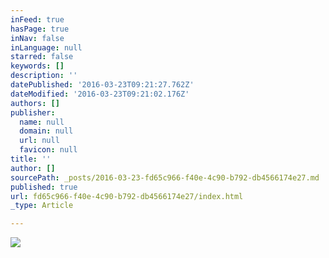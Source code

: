 ```yaml
---
inFeed: true
hasPage: true
inNav: false
inLanguage: null
starred: false
keywords: []
description: ''
datePublished: '2016-03-23T09:21:27.762Z'
dateModified: '2016-03-23T09:21:02.176Z'
authors: []
publisher:
  name: null
  domain: null
  url: null
  favicon: null
title: ''
author: []
sourcePath: _posts/2016-03-23-fd65c966-f40e-4c90-b792-db4566174e27.md
published: true
url: fd65c966-f40e-4c90-b792-db4566174e27/index.html
_type: Article

---
```

![](https://the-grid-user-content.s3-us-west-2.amazonaws.com/a13e5b11-1b2c-4ebe-a481-72ae06642c3e.jpg)